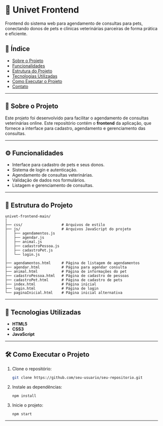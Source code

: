 
# 🐾 Univet Frontend

Frontend do sistema web para agendamento de consultas para pets, conectando donos de pets e clínicas veterinárias parceiras de forma prática e eficiente.

## 📑 Índice
- [Sobre o Projeto](#sobre-o-projeto)
- [Funcionalidades](#funcionalidades)
- [Estrutura do Projeto](#estrutura-do-projeto)
- [Tecnologias Utilizadas](#tecnologias-utilizadas)
- [Como Executar o Projeto](#como-executar-o-projeto)
- [Contato](#contato)

---

## 📖 Sobre o Projeto
Este projeto foi desenvolvido para facilitar o agendamento de consultas veterinárias online. Este repositório contém o **frontend** da aplicação, que fornece a interface para cadastro, agendamento e gerenciamento das consultas.

---

## ⚙️ Funcionalidades
- Interface para cadastro de pets e seus donos.
- Sistema de login e autenticação.
- Agendamento de consultas veterinárias.
- Validação de dados nos formulários.
- Listagem e gerenciamento de consultas.

---

## 📂 Estrutura do Projeto

```
univet-frontend-main/
│
├── css/                  # Arquivos de estilo
├── js/                   # Arquivos JavaScript do projeto
│   ├── agendamentos.js
│   ├── agendar.js
│   ├── animal.js
│   ├── cadastroPessoa.js
│   ├── cadastroPet.js
│   └── login.js
│
├── agendamentos.html     # Página de listagem de agendamentos
├── agendar.html          # Página para agendar consulta
├── animal.html           # Página de informações do pet
├── cadastroPessoa.html   # Página de cadastro de pessoas
├── cadastroPet.html      # Página de cadastro de pets
├── index.html            # Página inicial
├── login.html            # Página de login
└── paginaInicial.html    # Página inicial alternativa
```

---

## 🚀 Tecnologias Utilizadas
- **HTML5**
- **CSS3**
- **JavaScript**

---

## 🛠️ Como Executar o Projeto

1. Clone o repositório:
   ```bash
   git clone https://github.com/seu-usuario/seu-repositorio.git
   ```

2. Instale as dependências:
   ```bash
   npm install
   ```

3. Inicie o projeto:
   ```bash
   npm start
   ```

---


